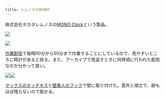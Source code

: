 ```yaml
---
title: レムノスの掛時計
---
```

株式会社タカタレムノスの[MONO Clock](https://www.amazon.co.jp/dp/B004UIT8BK)という製品。

![](https://lh4.googleusercontent.com/_J81n0m1FRvtuMh5_X1DEMFC3XTSvmqEGdO9AS3KcCRJZ00wCV5Fmp71Pb2RADcWyg1nVu3JKRxmubgjVUuj2iK9wThl775ny16I1x5moESzVBKArfU2Z4QqPoMmHu0QjEUD2JBN1kaBOyJJCY00PXqr6zr5AnvEJ7Hvhnpv3DTDqj8_bSKmJzmRbOp7)

![](https://lh4.googleusercontent.com/d-4ndMxcfYR7AT_uBcZFLb3O1FmgFDXmvKkMRGLfFkSVEUWV08n-ZpURNZqEubL9qmGQSSaapWOLvxCBfTmWyTNXtXQYkfCObqgsXY8cAij_hQD6U1BNFw2bm4aC3bF5ir8awBxeMN_7PEc0RVtu3KIJXW_RbFb2mNFFf7ib5QfIoNSSSiYjGXgRxiRz)

[作業配信](https://www.youtube.com/channel/UC5s-KpSDGzxWPWNv94PnJHw)で毎時00分から50分まで作業することにしているので、見やすいところに時計があると捗る。また、アーカイブで見返すときに何時頃に行われた配信なのか分かって良い。

![](https://lh6.googleusercontent.com/7RCEJgPKm0vTh0MbC-P4dDh0fpu0uqtxxigR63lRndcszhguVec_xzxHO9vhmz0SF_2LNAfEL_eO7AS7haUZ4cSAaJcX9X9Tek8i7V6fjjgcafUpF3hWmXEqFE4fNFiNs6SKMLRmSLepnsw7W2TjEN92ITd7QZElyQBhWPN9oR5pjcJGJVlCGtEvSADq)![](https://lh5.googleusercontent.com/Cd49o8xpVbiDNJn2o2hUnU1EBhJs_KS0BprfxgImXug-62N_m1BRAROMLqrTJsr3uoCBoTW3tFL3OWi65kqEx_l8_NUlLCxTwn9ZFi1e4u51zUlZ7gGg0vLacpQqUmls-iVjwgt9Zgnr-RBflgT_cE71q8d_pvvGuD6Dj4jmyRWaU7jGCsAKK_YlgK2f)

[マックスのホッチキス](https://www.amazon.co.jp/dp/B000O9WRWG)と[壁美人のフック](https://www.amazon.co.jp/dp/B00CU78TDG)で壁に取り付けた。意外と頑丈で、跡もほぼ残らないので助かる。
